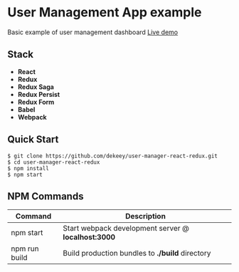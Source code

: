 # User Management App example

Basic example of user management dashboard [Live demo](https://user-manager-react-redux.herokuapp.com/)

Stack
-----

- **React**
- **Redux**
- **Redux Saga** 
- **Redux Persist** 
- **Redux Form** 
- **Babel**
- **Webpack**


Quick Start
-----------

```shell
$ git clone https://github.com/dekeey/user-manager-react-redux.git
$ cd user-manager-react-redux
$ npm install
$ npm start
```


NPM Commands
------------

|Command|Description|
|---|---|
|npm start|Start webpack development server @ **localhost:3000**|
|npm run build|Build production bundles to **./build** directory|
